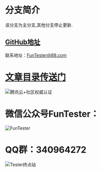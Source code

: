 # 分支简介

该分支为主分支,其他分支停止更新.

## [GitHub地址](https://github.com/JunManYuanLong/FunTester)

联系地址：FunTester@88.com

# [**文章目录传送门**](/document/directory.markdown)


![腾讯云+社区权威认证](http://pic.automancloud.com/WechatIMG833.jpg)

微信公众号FunTester：
===

![FunTester](http://pic.automancloud.com/小树.png)



QQ群：340964272
===

![Tester终点站](http://pic.automancloud.com/WechatIMG2651.jpg)
